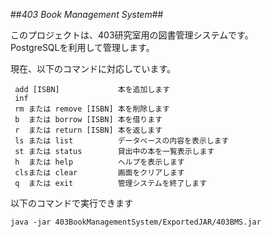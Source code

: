##*403 Book Management System*##

このプロジェクトは、403研究室用の図書管理システムです。  
PostgreSQLを利用して管理します。  

現在、以下のコマンドに対応しています。

     add [ISBN]             本を追加します  
     inf  
     rm または remove [ISBN] 本を削除します 
     b  または borrow [ISBN] 本を借ります  
     r  または return [ISBN] 本を返します 
     ls または list          データベースの内容を表示します
     st または status        貸出中の本を一覧表示します
     h  または help          ヘルプを表示します
     clsまたは clear         画面をクリアします
     q  または exit          管理システムを終了します

以下のコマンドで実行できます

    java -jar 403BookManagementSystem/ExportedJAR/403BMS.jar
